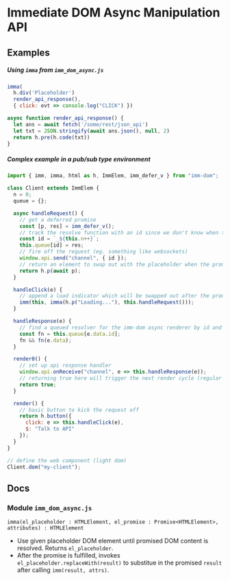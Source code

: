 # Immediate DOM Async Manipulation API

## Examples

##### Using `imma` from `imm_dom_async.js`

```javascript
imma(
  h.div('Placeholder')
  render_api_response(),
  { click: evt => console.log("CLICK") })

async function render_api_response() {
  let ans = await fetch('/some/rest/json_api')
  let txt = JSON.stringify(await ans.json(), null, 2)
  return h.pre(h.code(txt))
}
```

##### Complex example in a pub/sub type environment

```javascript
import { imm, imma, html as h, ImmElem, imm_defer_v } from "imm-dom";

class Client extends ImmElem {
  n = 0;
  queue = {};

  async handleRequest() {
    // get a deferred promise
    const [p, res] = imm_defer_v();
    // track the resolve function with an id since we don't know when the response will get handled
    const id = `_${this.n++}`;
    this.queue[id] = res;
    // fire off the request (eg. something like websockets)
    window.api.send("channel", { id });
    // return an element to swap out with the placeholder when the promise is resolved
    return h.p(await p);
  }

  handleClick(e) {
    // append a load indicator which will be swapped out after the promise resolves in this.handleRequest
    imm(this, imma(h.p("Loading..."), this.handleRequest()));
  }

  handleResponse(e) {
    // find a queued resolver for the imm-dom async renderer by id and call it with data
    const fn = this.queue[e.data.id];
    fn && fn(e.data);
  }

  render0() {
    // set up api response handler
    window.api.onReceive("channel", e => this.handleResponse(e));
    // returning true here will trigger the next render cycle (regular #render)
    return true;
  }

  render() {
    // basic button to kick the request off
    return h.button({
      click: e => this.handleClick(e),
      $: "Talk to API"
    });
  }
}

// define the web component (light dom)
Client.dom("my-client");
```

## Docs

### Module `imm_dom_async.js`

`imma(el_placeholder : HTMLElement, el_promise : Promise<HTMLElement>, attributes) : HTMLElement`

- Use given placeholder DOM element until promised DOM content is resolved. Returns `el_placeholder`.
- After the promise is fulfilled, invokes `el_placeholder.replaceWith(result)` to substitue in the promised `result` after calling `imm(result, attrs)`.